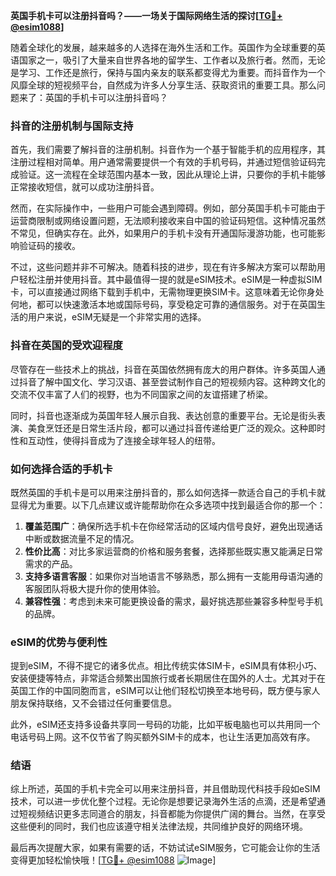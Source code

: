 **英国手机卡可以注册抖音吗？——一场关于国际网络生活的探讨[[TG💪+ @esim1088](https://t.me/s/esim1088)]**

随着全球化的发展，越来越多的人选择在海外生活和工作。英国作为全球重要的英语国家之一，吸引了大量来自世界各地的留学生、工作者以及旅行者。然而，无论是学习、工作还是旅行，保持与国内亲友的联系都变得尤为重要。而抖音作为一个风靡全球的短视频平台，自然成为许多人分享生活、获取资讯的重要工具。那么问题来了：英国的手机卡可以注册抖音吗？

### 抖音的注册机制与国际支持

首先，我们需要了解抖音的注册机制。抖音作为一个基于智能手机的应用程序，其注册过程相对简单。用户通常需要提供一个有效的手机号码，并通过短信验证码完成验证。这一流程在全球范围内基本一致，因此从理论上讲，只要你的手机卡能够正常接收短信，就可以成功注册抖音。

然而，在实际操作中，一些用户可能会遇到障碍。例如，部分英国手机卡可能由于运营商限制或网络设置问题，无法顺利接收来自中国的验证码短信。这种情况虽然不常见，但确实存在。此外，如果用户的手机卡没有开通国际漫游功能，也可能影响验证码的接收。

不过，这些问题并非不可解决。随着科技的进步，现在有许多解决方案可以帮助用户轻松注册并使用抖音。其中最值得一提的就是eSIM技术。eSIM是一种虚拟SIM卡，可以直接通过网络下载到手机中，无需物理更换SIM卡。这意味着无论你身处何地，都可以快速激活本地或国际号码，享受稳定可靠的通信服务。对于在英国生活的用户来说，eSIM无疑是一个非常实用的选择。

### 抖音在英国的受欢迎程度

尽管存在一些技术上的挑战，抖音在英国依然拥有庞大的用户群体。许多英国人通过抖音了解中国文化、学习汉语、甚至尝试制作自己的短视频内容。这种跨文化的交流不仅丰富了人们的视野，也为不同国家之间的友谊搭建了桥梁。

同时，抖音也逐渐成为英国年轻人展示自我、表达创意的重要平台。无论是街头表演、美食烹饪还是日常生活片段，都可以通过抖音传递给更广泛的观众。这种即时性和互动性，使得抖音成为了连接全球年轻人的纽带。

### 如何选择合适的手机卡

既然英国的手机卡是可以用来注册抖音的，那么如何选择一款适合自己的手机卡就显得尤为重要。以下几点建议或许能帮助你在众多选项中找到最适合你的那一个：

1. **覆盖范围广**：确保所选手机卡在你经常活动的区域内信号良好，避免出现通话中断或数据流量不足的情况。
2. **性价比高**：对比多家运营商的价格和服务套餐，选择那些既实惠又能满足日常需求的产品。
3. **支持多语言客服**：如果你对当地语言不够熟悉，那么拥有一支能用母语沟通的客服团队将极大提升你的使用体验。
4. **兼容性强**：考虑到未来可能更换设备的需求，最好挑选那些兼容多种型号手机的品牌。

### eSIM的优势与便利性

提到eSIM，不得不提它的诸多优点。相比传统实体SIM卡，eSIM具有体积小巧、安装便捷等特点，非常适合频繁出国旅行或者长期居住在国外的人士。尤其对于在英国工作的中国同胞而言，eSIM可以让他们轻松切换至本地号码，既方便与家人朋友保持联络，又不会错过任何重要信息。

此外，eSIM还支持多设备共享同一号码的功能，比如平板电脑也可以共用同一个电话号码上网。这不仅节省了购买额外SIM卡的成本，也让生活更加高效有序。

### 结语

综上所述，英国的手机卡完全可以用来注册抖音，并且借助现代科技手段如eSIM技术，可以进一步优化整个过程。无论你是想要记录海外生活的点滴，还是希望通过短视频结识更多志同道合的朋友，抖音都能为你提供广阔的舞台。当然，在享受这些便利的同时，我们也应该遵守相关法律法规，共同维护良好的网络环境。

最后再次提醒大家，如果有需要的话，不妨试试eSIM服务，它可能会让你的生活变得更加轻松愉快哦！[[TG💪+ @esim1088](https://t.me/s/esim1088) ![Image](https://i.postimg.cc/4NQfJmqS/Snipaste-2025-05-13-00-14-12.png)]